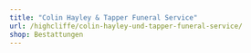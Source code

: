 ```yaml
---
title: "Colin Hayley & Tapper Funeral Service"
url: /highcliffe/colin-hayley-und-tapper-funeral-service/
shop: Bestattungen
---
```

